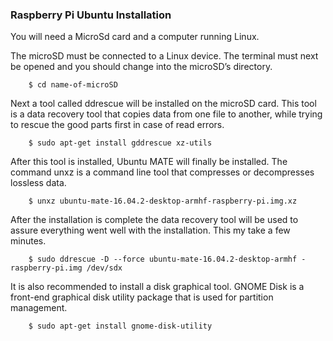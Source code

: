 ### Raspberry Pi Ubuntu Installation

You will need a MicroSd card and a computer running Linux.

The microSD must be connected to a Linux device. The terminal must next be opened and you should change into the microSD’s directory. 

		$ cd name-of-microSD

Next a tool called ddrescue will be installed on the microSD card. This tool is a data recovery tool that copies data from one file to another, while trying to rescue the good parts first in case of read errors.

		$ sudo apt-get install gddrescue xz-utils

After this tool is installed, Ubuntu MATE will finally be installed. The command unxz is a command line tool that compresses or decompresses lossless data.

		$ unxz ubuntu-mate-16.04.2-desktop-armhf-raspberry-pi.img.xz


After the installation is complete the data recovery tool will be used to assure everything went well with the installation. This my take a few minutes.

		$ sudo ddrescue -D --force ubuntu-mate-16.04.2-desktop-armhf -raspberry-pi.img /dev/sdx


It is also recommended to install a disk graphical tool. GNOME Disk is a front-end graphical disk utility package that is used for partition management. 
		
		$ sudo apt-get install gnome-disk-utility
